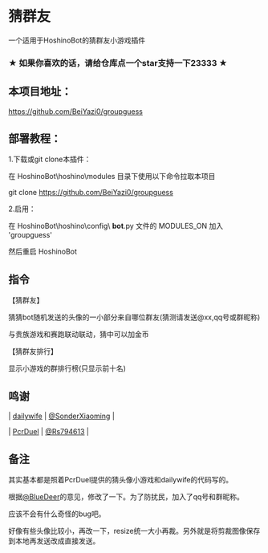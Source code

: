 # 猜群友

一个适用于HoshinoBot的猜群友小游戏插件

### ★ 如果你喜欢的话，请给仓库点一个star支持一下23333 ★

## 本项目地址：

https://github.com/BeiYazi0/groupguess

## 部署教程：

1.下载或git clone本插件：

在 HoshinoBot\hoshino\modules 目录下使用以下命令拉取本项目

git clone https://github.com/BeiYazi0/groupguess

2.启用：

在 HoshinoBot\hoshino\config\ **bot**.py 文件的 MODULES_ON 加入 'groupguess'

然后重启 HoshinoBot

## 指令

【猜群友】

猜猜bot随机发送的头像的一小部分来自哪位群友(猜测请发送@xx,qq号或群昵称)

与贵族游戏和赛跑联动联动，猜中可以加金币

【猜群友排行】

显示小游戏的群排行榜(只显示前十名)

## 鸣谢

| [dailywife](https://github.com/SonderXiaoming/dailywife) | [@SonderXiaoming](https://github.com/SonderXiaoming) | 

| [PcrDuel](https://github.com/Rs794613/PcrDuel) | [@Rs794613](https://github.com/Rs794613) | 

## 备注

其实基本都是照着PcrDuel提供的猜头像小游戏和dailywife的代码写的。

根据[@BlueDeer](https://github.com/BlueDeer233)的意见，修改了一下。为了防扰民，加入了qq号和群昵称。

应该不会有什么奇怪的bug吧。

好像有些头像比较小，再改一下，resize统一大小再裁。另外就是将剪裁图像保存到本地再发送改成直接发送。
